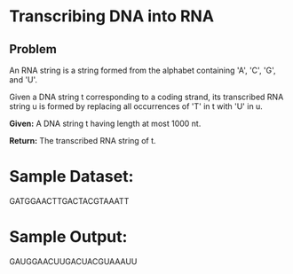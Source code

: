 # Transcribing DNA into RNA

## Problem
An RNA string is a string formed from the alphabet containing 'A', 'C', 'G', and 'U'.

Given a DNA string t corresponding to a coding strand, its transcribed RNA string u is formed by replacing all occurrences of 'T' in t with 'U' in u.

__Given:__ A DNA string t having length at most 1000 nt.

__Return:__ The transcribed RNA string of t.

# Sample Dataset:
GATGGAACTTGACTACGTAAATT

# Sample Output:
GAUGGAACUUGACUACGUAAAUU
